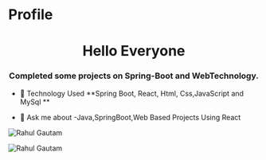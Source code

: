 # Profile

<h1 align="center">Hello Everyone</h1>
<h3 align="center">Completed some projects on Spring-Boot and WebTechnology.</h3>
 

- 🌱 Technology Used **Spring Boot, React, Html, Css,JavaScript and MySql  **

- 💬 Ask me about -Java,SpringBoot,Web Based Projects Using React


<p align="left"> <img src="https://komarev.com/ghpvc/?username=UserRahulrg&label=Profile%20views&color=0e75b6&style=flat" alt="Rahul Gautam" /> </p>

<!-- <p>&nbsp;<img align="center" src="https://github-readme-stats.vercel.app/api?username=UserRahulrg&show_icons=true&locale=en&theme=dark" alt="Rahul Gautam" /></p>  -->
<p><img align="left" src="https://github-readme-stats.vercel.app/api/top-langs?username=UserRahulrg&show_icons=true&locale=en&layout=compact&theme=dark" alt="Rahul Gautam" /></p>

